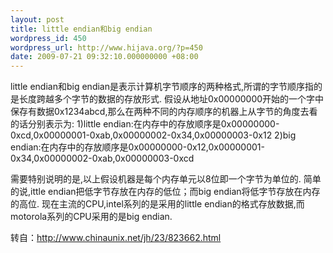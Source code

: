 ```yaml
---
layout: post
title: little endian和big endian
wordpress_id: 450
wordpress_url: http://www.hijava.org/?p=450
date: 2009-07-21 09:32:10.000000000 +08:00
---
```

little endian和big endian是表示计算机字节顺序的两种格式,所谓的字节顺序指的是长度跨越多个字节的数据的存放形式.
假设从地址0x00000000开始的一个字中保存有数据0x1234abcd,那么在两种不同的内存顺序的机器上从字节的角度去看的话分别表示为:
1)little endian:在内存中的存放顺序是0x00000000-0xcd,0x00000001-0xab,0x00000002-0x34,0x00000003-0x12
2)big  endian:在内存中的存放顺序是0x00000000-0x12,0x00000001-0x34,0x00000002-0xab,0x00000003-0xcd

需要特别说明的是,以上假设机器是每个内存单元以8位即一个字节为单位的.
简单的说,ittle endian把低字节存放在内存的低位；而big endian将低字节存放在内存的高位.
现在主流的CPU,intel系列的是采用的little endian的格式存放数据,而motorola系列的CPU采用的是big endian.

转自：<a href="http://www.chinaunix.net/jh/23/823662.html" target="_blank">http://www.chinaunix.net/jh/23/823662.html</a>
